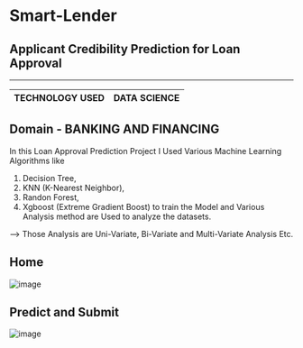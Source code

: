 # Smart-Lender

## Applicant Credibility Prediction for Loan Approval

------------------------------------------------
|TECHNOLOGY USED  |   DATA SCIENCE             |
|-----------------|----------------------------|

## Domain - BANKING AND FINANCING

In this Loan Approval Prediction Project I Used Various Machine Learning Algorithms like 
1. Decision Tree, 
2. KNN (K-Nearest Neighbor), 
3. Randon Forest, 
4. Xgboost (Extreme Gradient Boost) to train the Model and Various Analysis method are Used to analyze the datasets. 

--> Those Analysis are Uni-Variate, Bi-Variate and Multi-Variate Analysis Etc.



## Home

![image](https://user-images.githubusercontent.com/102854779/204123287-20d5236f-c5b3-40e5-8cfa-98c78d83ebbc.png)

## Predict and Submit

![image](https://user-images.githubusercontent.com/102854779/204123299-4241ce99-de4d-4671-a76d-00b680c79a4e.png)
